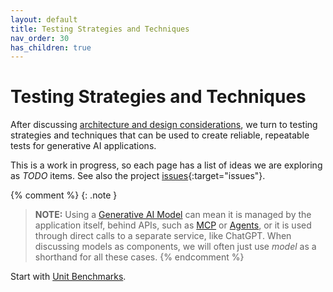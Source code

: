 ```yaml
---
layout: default
title: Testing Strategies and Techniques
nav_order: 30
has_children: true
---
```


# Testing Strategies and Techniques

After discussing [architecture and design considerations]({{site.baseurl}}/arch-design/), we turn to testing strategies and techniques that can be used to create reliable, repeatable tests for generative AI applications. 

This is a work in progress, so each page has a list of ideas we are exploring as _TODO_ items. See also the project [issues](https://github.com/The-AI-Alliance/ai-application-testing/issues){:target="issues"}.

{% comment %}
{: .note }
> **NOTE:** Using a [Generative AI Model]({{site.glossaryurl}}/#generative-ai-model) can mean it is managed by the application itself, behind APIs, such as [MCP]({{site.glossaryurl}}/#model-context-protocol) or [Agents]({{site.glossaryurl}}/#agent), or it is used through direct calls to a separate service, like ChatGPT. When discussing models as components, we will often just use _model_ as a shorthand for all these cases.
{% endcomment %}

Start with [Unit Benchmarks]({{site.baseurl}}/testing-strategies/unit-benchmarks/).
